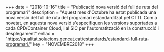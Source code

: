 +++
date = "2018-10-16"
title = "Publicació nova versió del full de ruta del programari"
description = "Aquest mes d'Octubre ha estat publicada una nova versió del full de ruta del programari estandarditzat pel CTTI. Com a novetat, en aquesta nova versió s'especifiquen les versions suportades a cada CPD/Container Cloud, i al SIC per l'automatització en la construcció i desplegament"
enllac = "https://qualitat.solucions.gencat.cat/estandards/estandard-full-ruta-programari/"
key = "NOVEMBRE2018"
+++
